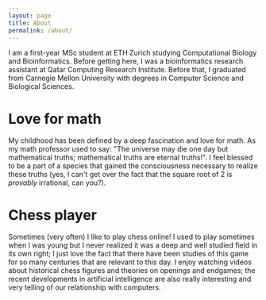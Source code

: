 ```yaml
---
layout: page
title: About
permalink: /about/
---
```


I am a first-year MSc student at ETH Zurich studying Computational Biology and Bioinformatics.
Before getting here, I was a bioinformatics research assistant at Qatar Computing Research Institute.
Before that, I graduated from Carnegie Mellon University with degrees in
Computer Science and Biological Sciences.

# Love for math
My childhood has been defined by a deep fascination and
love for math. As my math professor used to say: "The universe may die one day
but mathematical truths; mathematical truths are eternal truths!". I feel
blessed to be a part of a species that gained the consciousness necessary to
realize these truths (yes, I can't get over the fact that the square root of 2
is _provably_ irrational, can you?).


# Chess player
Sometimes (very often) I like to play chess online! I used to play sometimes
when I was young but I never realized it was a deep and well studied field in
its own right; I just love the fact that there have been studies of this game
for so many centuries that are relevant to this day. I enjoy watching videos
about historical chess figures and theories on openings and endgames; the
recent developments in artificial intelligence are also really interesting and
very telling of our relationship with computers.
